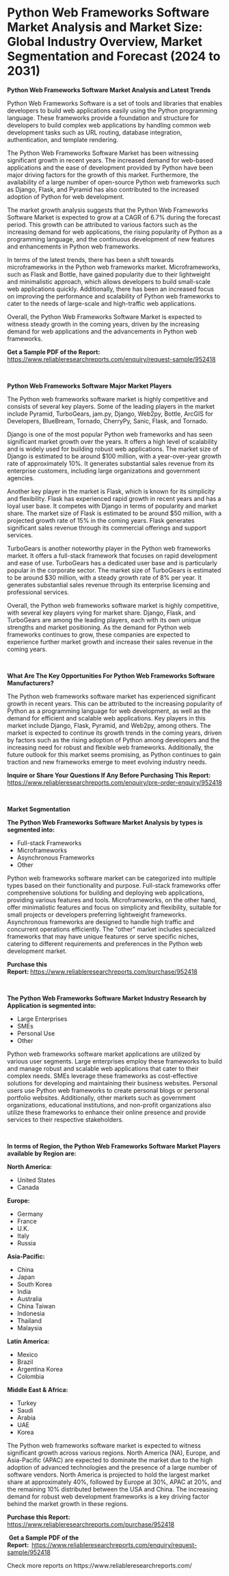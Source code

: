 <p><h1>Python Web Frameworks Software Market Analysis and Market Size: Global Industry Overview, Market Segmentation and Forecast (2024 to 2031)</h1></p><p><strong>Python Web Frameworks Software Market Analysis and Latest Trends</strong></p>
<p><p>Python Web Frameworks Software is a set of tools and libraries that enables developers to build web applications easily using the Python programming language. These frameworks provide a foundation and structure for developers to build complex web applications by handling common web development tasks such as URL routing, database integration, authentication, and template rendering.</p><p>The Python Web Frameworks Software Market has been witnessing significant growth in recent years. The increased demand for web-based applications and the ease of development provided by Python have been major driving factors for the growth of this market. Furthermore, the availability of a large number of open-source Python web frameworks such as Django, Flask, and Pyramid has also contributed to the increased adoption of Python for web development.</p><p>The market growth analysis suggests that the Python Web Frameworks Software Market is expected to grow at a CAGR of 6.7% during the forecast period. This growth can be attributed to various factors such as the increasing demand for web applications, the rising popularity of Python as a programming language, and the continuous development of new features and enhancements in Python web frameworks.</p><p>In terms of the latest trends, there has been a shift towards microframeworks in the Python web frameworks market. Microframeworks, such as Flask and Bottle, have gained popularity due to their lightweight and minimalistic approach, which allows developers to build small-scale web applications quickly. Additionally, there has been an increased focus on improving the performance and scalability of Python web frameworks to cater to the needs of large-scale and high-traffic web applications.</p><p>Overall, the Python Web Frameworks Software Market is expected to witness steady growth in the coming years, driven by the increasing demand for web applications and the advancements in Python web frameworks.</p></p>
<p><strong>Get a Sample PDF of the Report:&nbsp;</strong> <a href="https://www.reliableresearchreports.com/enquiry/request-sample/952418">https://www.reliableresearchreports.com/enquiry/request-sample/952418</a></p>
<p>&nbsp;</p>
<p><strong>Python Web Frameworks Software Major Market Players</strong></p>
<p><p>The Python web frameworks software market is highly competitive and consists of several key players. Some of the leading players in the market include Pyramid, TurboGears, jam.py, Django, Web2py, Bottle, ArcGIS for Developers, BlueBream, Tornado, CherryPy, Sanic, Flask, and Tornado.</p><p>Django is one of the most popular Python web frameworks and has seen significant market growth over the years. It offers a high level of scalability and is widely used for building robust web applications. The market size of Django is estimated to be around $100 million, with a year-over-year growth rate of approximately 10%. It generates substantial sales revenue from its enterprise customers, including large organizations and government agencies.</p><p>Another key player in the market is Flask, which is known for its simplicity and flexibility. Flask has experienced rapid growth in recent years and has a loyal user base. It competes with Django in terms of popularity and market share. The market size of Flask is estimated to be around $50 million, with a projected growth rate of 15% in the coming years. Flask generates significant sales revenue through its commercial offerings and support services.</p><p>TurboGears is another noteworthy player in the Python web frameworks market. It offers a full-stack framework that focuses on rapid development and ease of use. TurboGears has a dedicated user base and is particularly popular in the corporate sector. The market size of TurboGears is estimated to be around $30 million, with a steady growth rate of 8% per year. It generates substantial sales revenue through its enterprise licensing and professional services.</p><p>Overall, the Python web frameworks software market is highly competitive, with several key players vying for market share. Django, Flask, and TurboGears are among the leading players, each with its own unique strengths and market positioning. As the demand for Python web frameworks continues to grow, these companies are expected to experience further market growth and increase their sales revenue in the coming years.</p></p>
<p>&nbsp;</p>
<p><strong>What Are The Key Opportunities For Python Web Frameworks Software Manufacturers?</strong></p>
<p><p>The Python web frameworks software market has experienced significant growth in recent years. This can be attributed to the increasing popularity of Python as a programming language for web development, as well as the demand for efficient and scalable web applications. Key players in this market include Django, Flask, Pyramid, and Web2py, among others. The market is expected to continue its growth trends in the coming years, driven by factors such as the rising adoption of Python among developers and the increasing need for robust and flexible web frameworks. Additionally, the future outlook for this market seems promising, as Python continues to gain traction and new frameworks emerge to meet evolving industry needs.</p></p>
<p><strong>Inquire or Share Your Questions If Any Before Purchasing This Report:</strong> <a href="https://www.reliableresearchreports.com/enquiry/pre-order-enquiry/952418">https://www.reliableresearchreports.com/enquiry/pre-order-enquiry/952418</a></p>
<p>&nbsp;</p>
<p><strong>Market Segmentation</strong></p>
<p><strong>The Python Web Frameworks Software Market Analysis by types is segmented into:</strong></p>
<p><ul><li>Full-stack Frameworks</li><li>Microframeworks</li><li>Asynchronous Frameworks</li><li>Other</li></ul></p>
<p><p>Python web frameworks software market can be categorized into multiple types based on their functionality and purpose. Full-stack frameworks offer comprehensive solutions for building and deploying web applications, providing various features and tools. Microframeworks, on the other hand, offer minimalistic features and focus on simplicity and flexibility, suitable for small projects or developers preferring lightweight frameworks. Asynchronous frameworks are designed to handle high traffic and concurrent operations efficiently. The "other" market includes specialized frameworks that may have unique features or serve specific niches, catering to different requirements and preferences in the Python web development market.</p></p>
<p><strong>Purchase this Report:&nbsp;</strong><a href="https://www.reliableresearchreports.com/purchase/952418">https://www.reliableresearchreports.com/purchase/952418</a></p>
<p>&nbsp;</p>
<p><strong>The Python Web Frameworks Software Market Industry Research by Application is segmented into:</strong></p>
<p><ul><li>Large Enterprises</li><li>SMEs</li><li>Personal Use</li><li>Other</li></ul></p>
<p><p>Python web frameworks software market applications are utilized by various user segments. Large enterprises employ these frameworks to build and manage robust and scalable web applications that cater to their complex needs. SMEs leverage these frameworks as cost-effective solutions for developing and maintaining their business websites. Personal users use Python web frameworks to create personal blogs or personal portfolio websites. Additionally, other markets such as government organizations, educational institutions, and non-profit organizations also utilize these frameworks to enhance their online presence and provide services to their respective stakeholders.</p></p>
<p>&nbsp;</p>
<p><strong>In terms of Region, the Python Web Frameworks Software Market Players available by Region are:</strong></p>
<p>
    <p> <strong> North America: </strong>
        <ul>
            <li>United States</li>
            <li>Canada</li>
        </ul>
        </p> 
    <p> <strong> Europe: </strong>
        <ul>
            <li>Germany</li>
            <li>France</li>
            <li>U.K.</li>
            <li>Italy</li>
            <li>Russia</li>
        </ul>
        </p> 
    <p> <strong> Asia-Pacific: </strong>
        <ul>
            <li>China</li>
            <li>Japan</li>
            <li>South Korea</li>
            <li>India</li>
            <li>Australia</li>
            <li>China Taiwan</li>
            <li>Indonesia</li>
            <li>Thailand</li>
            <li>Malaysia</li>
        </ul>
        </p> 
    <p> <strong> Latin America: </strong>
        <ul>
            <li>Mexico</li>
            <li>Brazil</li>
            <li>Argentina Korea</li>
            <li>Colombia</li>
        </ul>
        </p> 
    <p> <strong> Middle East & Africa: </strong>
        <ul>
            <li>Turkey</li>
            <li>Saudi</li>
            <li>Arabia</li>
            <li>UAE</li>
            <li>Korea</li>
        </ul>
    </p>
    </p>
<p><p>The Python web frameworks software market is expected to witness significant growth across various regions. North America (NA), Europe, and Asia-Pacific (APAC) are expected to dominate the market due to the high adoption of advanced technologies and the presence of a large number of software vendors. North America is projected to hold the largest market share at approximately 40%, followed by Europe at 30%, APAC at 20%, and the remaining 10% distributed between the USA and China. The increasing demand for robust web development frameworks is a key driving factor behind the market growth in these regions.</p></p>
<p><strong>Purchase this Report: </strong><a href="https://www.reliableresearchreports.com/purchase/952418">https://www.reliableresearchreports.com/purchase/952418</a></p>
<p>&nbsp;<strong>Get a Sample PDF of the Report:&nbsp;&nbsp;</strong><a href="https://www.reliableresearchreports.com/enquiry/request-sample/952418">https://www.reliableresearchreports.com/enquiry/request-sample/952418</a></p>
<p><strong></strong></p>
<p>Check more reports on https://www.reliableresearchreports.com/</p>